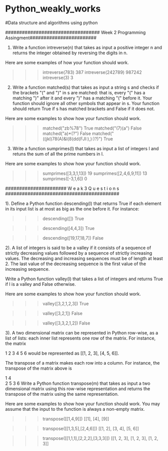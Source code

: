 # Python_weakly_works

#Data structure and algorithms using python

################################## Week 2 Programming Assingment########################

1) Write a function intreverse(n) that takes as input a positive integer n and returns the integer obtained by reversing the digits in n.

Here are some examples of how your function should work.

  >>> intreverse(783)
  387
  >>> intreverse(242789)
  987242
  >>> intreverse(3)
  3

2) Write a function matched(s) that takes as input a string s and checks if the brackets "(" and ")" in s are matched: that is, every "(" has a matching ")" after it and every ")" has a matching "(" before it. Your function should ignore all other symbols that appear in s. Your function should return True if s has matched brackets and False if it does not.

Here are some examples to show how your function should work.

 
  >>> matched("zb%78")
  True
  >>> matched("(7)(a")
  False
  >>> matched("a)*(?")
  False
  >>> matched("((jkl)78(A)&l(8(dd(FJI:),):)?)")
  True
  
3) Write a function sumprimes(l) that takes as input a list of integers l and retuns the sum of all the prime numbers in l.

Here are some examples to show how your function should work.

  >>> sumprimes([3,3,1,13])
  19
  >>> sumprimes([2,4,6,9,11])
  13
  >>> sumprimes([-3,1,6])
  0

###################### W e a k 3 Q u e s t i o n s #########################################

1). Define a Python function descending(l) that returns True if each element in its input list is at most as big as the one before it. For instance:

  >>> descending([])
  True

  >>> descending([4,4,3])
  True

  >>> descending([19,17,18,7])
  False
  
2). A list of integers is said to be a valley if it consists of a sequence of strictly decreasing values followed by a sequence of strictly increasing values. The decreasing and increasing sequences must be of length at least 2. The last value of the decreasing sequence is the first value of the increasing sequence.

Write a Python function valley(l) that takes a list of integers and returns True if l is a valley and False otherwise.

Here are some examples to show how your function should work.

  >>> valley([3,2,1,2,3])
  True

  >>> valley([3,2,1])
  False

  >>> valley([3,3,2,1,2])
  False
  
3). A two dimensional matrix can be represented in Python row-wise, as a list of lists: each inner list represents one row of the matrix. For instance, the matrix

  1  2  3
  4  5  6 
would be represented as [[1, 2, 3], [4, 5, 6]].

The transpose of a matrix makes each row into a column. For instance, the transpose of the matrix above is

  1  4  
  2  5
  3  6
Write a Python function transpose(m) that takes as input a two dimensional matrix using this row-wise representation and returns the transpose of the matrix using the same representation.

Here are some examples to show how your function should work. You may assume that the input to the function is always a non-empty matrix.

  >>> transpose([[1,4,9]])
  [[1], [4], [9]]

  >>> transpose([[1,3,5],[2,4,6]])
  [[1, 2], [3, 4], [5, 6]]

  >>> transpose([[1,1,1],[2,2,2],[3,3,3]])
  [[1, 2, 3], [1, 2, 3], [1, 2, 3]]
